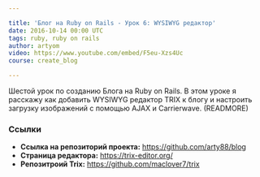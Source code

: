 ```yaml
---

title: 'Блог на Ruby on Rails - Урок 6: WYSIWYG редактор'
date: 2016-10-14 00:00 UTC
tags: ruby, ruby on rails
author: artyom
video: https://www.youtube.com/embed/F5eu-Xzs4Uc
course: create_blog

---
```


Шестой урок по созданию Блога на Ruby on Rails. В этом уроке я расскажу как добавить WYSIWYG редактор TRIX к блогу и настроить загрузку изображений с помощью AJAX и Carrierwave.
(READMORE)

### Ссылки

  * **Ссылка на репозиторий проекта:** https://github.com/arty88/blog
  * **Страница редактора:** https://trix-editor.org/
  * **Репозитроий Trix:** https://github.com/maclover7/trix
